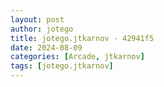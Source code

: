 ```yaml
---
layout: post
author: jotego
title: jotego.jtkarnov - 42941f5
date: 2024-08-09
categories: [Arcade, jtkarnov]
tags: [jotego.jtkarnov]
---
```



